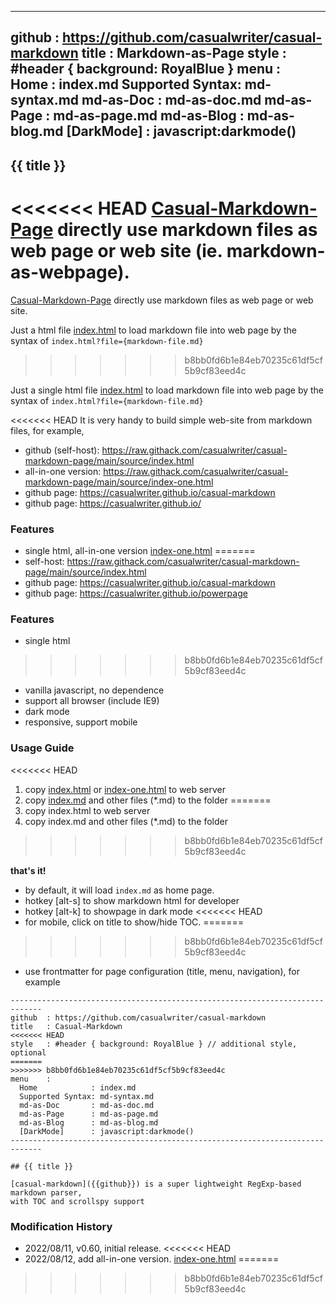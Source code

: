 -----------------------------------------------------------------------------
github  : https://github.com/casualwriter/casual-markdown 
title   : Markdown-as-Page
style   : #header { background: RoyalBlue }
menu    :    
  Home            : index.md
  Supported Syntax: md-syntax.md
  md-as-Doc       : md-as-doc.md
  md-as-Page      : md-as-page.md
  md-as-Blog      : md-as-blog.md
  [DarkMode]      : javascript:darkmode()
-----------------------------------------------------------------------------

## {{ title }} 

<<<<<<< HEAD
[Casual-Markdown-Page](https://github.com/casualwriter/casual-markdown-page) directly use markdown files as web page or web site (ie. markdown-as-webpage).
=======
[Casual-Markdown-Page](https://github.com/casualwriter/casual-markdown-page) directly use markdown files as web page or web site.

Just a html file [index.html](source/inde.html) to load markdown file into web page by the syntax of `index.html?file={markdown-file.md}`
>>>>>>> b8bb0fd6b1e84eb70235c61df5cf5b9cf83eed4c

Just a single html file [index.html](source/index.html) to load markdown file into web page by the syntax of `index.html?file={markdown-file.md}`

<<<<<<< HEAD
It is very handy to build simple web-site from markdown files, for example, 

* github (self-host): https://raw.githack.com/casualwriter/casual-markdown-page/main/source/index.html
* all-in-one version: https://raw.githack.com/casualwriter/casual-markdown-page/main/source/index-one.html
* github page: https://casualwriter.github.io/casual-markdown
* github page: https://casualwriter.github.io/

### Features

* single html, all-in-one version [index-one.html](source/index-one.html)
=======
* self-host:   https://raw.githack.com/casualwriter/casual-markdown-page/main/source/index.html
* github page: https://casualwriter.github.io/casual-markdown
* github page: https://casualwriter.github.io/powerpage

### Features

* single html
>>>>>>> b8bb0fd6b1e84eb70235c61df5cf5b9cf83eed4c
* vanilla javascript, no dependence
* support all browser (include IE9)
* dark mode
* responsive, support mobile

### Usage Guide

<<<<<<< HEAD
1. copy [index.html](source/index.html) or [index-one.html](source/index-one.html) to web server
2. copy [index.md](source/index.md) and other files (*.md) to the folder
=======
1. copy index.html to web server
2. copy index.md and other files (*.md) to the folder
>>>>>>> b8bb0fd6b1e84eb70235c61df5cf5b9cf83eed4c

**that's it!**

* by default, it will load `index.md` as home page.
* hotkey [alt-s] to show markdown html for developer
* hotkey [alt-k] to showpage in dark mode
<<<<<<< HEAD
* for mobile, click on title to show/hide TOC. 
=======
>>>>>>> b8bb0fd6b1e84eb70235c61df5cf5b9cf83eed4c
* use frontmatter for page configuration (title, menu, navigation), for example

~~~
-----------------------------------------------------------------------------
github  : https://github.com/casualwriter/casual-markdown 
title   : Casual-Markdown 
<<<<<<< HEAD
style   : #header { background: RoyalBlue } // additional style, optional
=======
>>>>>>> b8bb0fd6b1e84eb70235c61df5cf5b9cf83eed4c
menu    :    
  Home            : index.md
  Supported Syntax: md-syntax.md
  md-as-Doc       : md-as-doc.md
  md-as-Page      : md-as-page.md
  md-as-Blog      : md-as-blog.md
  [DarkMode]      : javascript:darkmode()
-----------------------------------------------------------------------------

## {{ title }} 

[casual-markdown]({{github}}) is a super lightweight RegExp-based markdown parser, 
with TOC and scrollspy support
~~~ 


### Modification History

* 2022/08/11, v0.60, initial release.
<<<<<<< HEAD
* 2022/08/12, add all-in-one version. [index-one.html](source/index-one.html)
=======
>>>>>>> b8bb0fd6b1e84eb70235c61df5cf5b9cf83eed4c
 